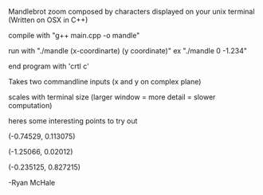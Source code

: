 Mandlebrot zoom composed by characters displayed on your unix terminal (Written on OSX in C++)

compile with "g++ main.cpp -o mandle" 

run with "./mandle (x-coordinarte) (y coordinate)" ex "./mandle 0 -1.234"

end program with 'crtl c'

Takes two commandline inputs (x and y on complex plane)

scales with terminal size (larger window = more detail = slower computation)

heres some interesting points to try out

(-0.74529, 0.113075)

(-1.25066, 0.02012)

(-0.235125, 0.827215)

-Ryan McHale
